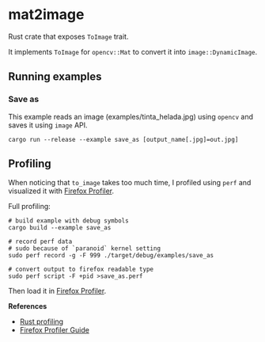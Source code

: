 # mat2image

Rust crate that exposes `ToImage` trait.

It implements `ToImage` for `opencv::Mat` to convert it into
`image::DynamicImage`.

## Running examples

### Save as

This example reads an image (examples/tinta_helada.jpg) using `opencv` and 
saves it using `image` API.

```
cargo run --release --example save_as [output_name[.jpg]=out.jpg]
```

## Profiling

When noticing that `to_image` takes too much time, I profiled using `perf` and
visualized it with [Firefox Profiler](https://profiler.firefox.com).

Full profiling:

```
# build example with debug symbols
cargo build --example save_as

# record perf data
# sudo because of `paranoid` kernel setting
sudo perf record -g -F 999 ./target/debug/examples/save_as

# convert output to firefox readable type
sudo perf script -F +pid >save_as.perf
```

Then load it in [Firefox Profiler](https://profiler.firefox.com).

**References**

- [Rust profiling](https://nnethercote.github.io/perf-book/profiling.html)
- [Firefox Profiler Guide](https://github.com/firefox-devtools/profiler/blob/main/docs-user/guide-perf-profiling.md)
